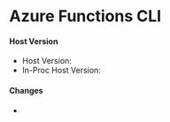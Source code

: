 # Azure Functions CLI <version>

#### Host Version

- Host Version: <version>
- In-Proc Host Version: <version>

#### Changes

- <entry>
